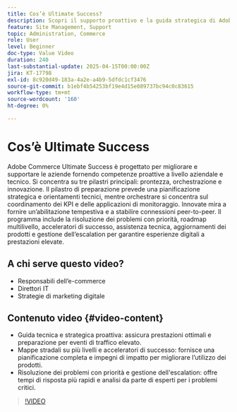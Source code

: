 ```yaml
---
title: Cos’è Ultimate Success?
description: Scopri il supporto proattivo e la guida strategica di Adobe Commerce Ultimate Success per esperienze digitali a prestazioni elevate.
feature: Site Management, Support
topic: Administration, Commerce
role: User
level: Beginner
doc-type: Value Video
duration: 240
last-substantial-update: 2025-04-15T00:00:00Z
jira: KT-17798
exl-id: 8c920d49-183a-4a2e-a4b9-5dfdc1cf3476
source-git-commit: b1ebf4b54253bf19e4d15e089737bc94c0c83615
workflow-type: tm+mt
source-wordcount: '160'
ht-degree: 0%

---
```


# Cos’è Ultimate Success

Adobe Commerce Ultimate Success è progettato per migliorare e supportare le aziende fornendo competenze proattive a livello aziendale e tecnico. Si concentra su tre pilastri principali: prontezza, orchestrazione e innovazione. Il pilastro di preparazione prevede una pianificazione strategica e orientamenti tecnici, mentre orchestrare si concentra sul coordinamento dei KPI e delle applicazioni di monitoraggio. Innovate mira a fornire un’abilitazione tempestiva e a stabilire connessioni peer-to-peer. Il programma include la risoluzione dei problemi con priorità, roadmap multilivello, acceleratori di successo, assistenza tecnica, aggiornamenti dei prodotti e gestione dell’escalation per garantire esperienze digitali a prestazioni elevate.

## A chi serve questo video?

* Responsabili dell’e-commerce
* Direttori IT
* Strategie di marketing digitale

## Contenuto video {#video-content}

* Guida tecnica e strategica proattiva: assicura prestazioni ottimali e preparazione per eventi di traffico elevato.
* Mappe stradali su più livelli e acceleratori di successo: fornisce una pianificazione completa e impegni di impatto per migliorare l’utilizzo dei prodotti.
* Risoluzione dei problemi con priorità e gestione dell&#39;escalation: offre tempi di risposta più rapidi e analisi da parte di esperti per i problemi critici.

>[!VIDEO](https://video.tv.adobe.com/v/3457644/?learn=on&enablevpops)
